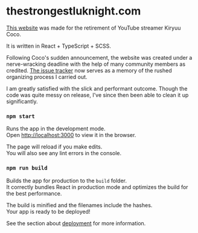 # thestrongestluknight.com

[This website](https://thestrongestluknight.com/) was made for the retirement of YouTube streamer Kiryuu Coco.

It is written in React + TypeScript + SCSS.

Following Coco's sudden announcement, the website was created under a nerve-wracking deadline with the help of many community members as credited. [The issue tracker](https://github.com/tam-carre/thestrongestluknight/issues?q=is%3Aissue+is%3Aclosed) now serves as a memory of the rushed organizing process I carried out.

I am greatly satisfied with the slick and performant outcome. Though the code was quite messy on release, I've since then been able to clean it up significantly.


### `npm start`

Runs the app in the development mode.\
Open [http://localhost:3000](http://localhost:3000) to view it in the browser.

The page will reload if you make edits.\
You will also see any lint errors in the console.

### `npm run build`

Builds the app for production to the `build` folder.\
It correctly bundles React in production mode and optimizes the build for the best performance.

The build is minified and the filenames include the hashes.\
Your app is ready to be deployed!

See the section about [deployment](https://facebook.github.io/create-react-app/docs/deployment) for more information.
